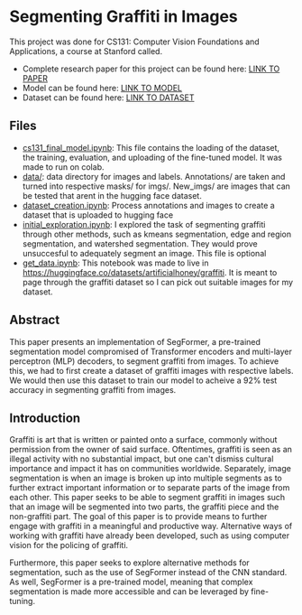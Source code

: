 # Segmenting Graffiti in Images
This project was done for CS131: Computer Vision Foundations and Applications, a course at Stanford called.

- Complete research paper for this project can be found here: [LINK TO PAPER](https://drive.google.com/file/d/1eMi7NTLBB8pNiUDSQkmxQzuDKxImdsKw/view?usp=sharing)
- Model can be found here: [LINK TO MODEL](https://huggingface.co/Adriatogi/segformer-b0-finetuned-segments-graffiti)
- Dataset can be found here: [LINK TO DATASET](https://huggingface.co/datasets/Adriatogi/graffiti)

## Files
- [cs131_final_model.ipynb](cs131_final_model.ipynb): This file contains the loading of the dataset, the training, evaluation, and uploading of the fine-tuned model. It was made to run on colab. 
- [data/](data/): data directory for images and labels. Annotations/ are taken and turned into respective masks/ for imgs/. New_imgs/ are images that can be tested that arent in the hugging face dataset.
- [dataset_creation.ipynb](dataset_creation.ipynb): Process annotations and images to create a dataset that is uploaded to hugging face
- [initial_exploration.ipynb](initial_exploration.ipynb): I explored the task of segmenting graffiti through other methods, such as kmeans segmentation, edge and region segmentation, and watershed segmentation. They would prove unsuccesful to adequately segment an image. This file is optional
- [get_data.ipynb](get_data.ipynb): This notebook was made to live in https://huggingface.co/datasets/artificialhoney/graffiti. It is meant to page through the graffiti dataset so I can pick out suitable images for my dataset.


## Abstract
This paper presents an implementation of SegFormer, a pre-trained segmentation model compromised of Transformer encoders and multi-layer perceptron (MLP) decoders, to segment graffiti from images. To achieve this, we had to first create a dataset of graffiti images with respective labels. We would then use this dataset to train our model to acheive a 92\% test accuracy in segmenting graffiti from images.

## Introduction
Graffiti is art that is written or painted onto a surface, commonly without permission from the owner of said surface. Oftentimes, graffiti is seen as an illegal activity with no substantial impact, but one can't dismiss cultural importance and impact it has on communities worldwide. Separately, image segmentation is when an image is broken up into multiple segments as to further extract important information or to separate parts of the image from each other. This paper seeks to be able to segment graffiti in images such that an image will be segmented into two parts, the graffiti piece and the non-graffiti part. The goal of this paper is to provide means to further engage with graffiti in a meaningful and productive way. Alternative ways of working with graffiti have already been developed, such as using computer vision for the policing of graffiti. 

Furthermore, this paper seeks to explore alternative methods for segmentation, such as the use of SegFormer instead of the CNN standard. As well, SegFormer is a pre-trained model, meaning that complex segmentation is made more accessible and can be leveraged by fine-tuning. 

